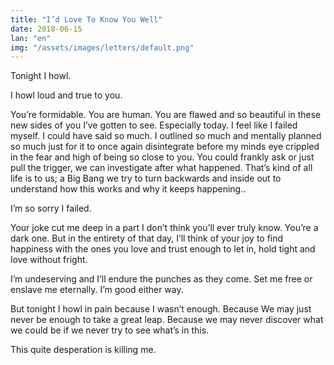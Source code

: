```yaml
---
title: "I’d Love To Know You Well"
date: 2018-06-15
lan: "en"
img: "/assets/images/letters/default.png"
---
```

Tonight I howl.

I howl loud and true to you.

You’re formidable. You are human. You are flawed and so beautiful in these new sides of you I’ve gotten to see. Especially today.
I feel like I failed myself. I could have said so much. I outlined so much and mentally planned so much just for it to once again disintegrate before my minds eye crippled in the fear and high of being so close to you. You could frankly ask or just pull the trigger, we can investigate after what happened. That’s kind of all life is to us; a Big Bang we try to turn backwards and inside out to understand how this works and why it keeps happening..

I’m so sorry I failed.

Your joke cut me deep in a part I don’t think you’ll ever truly know. You’re a dark one.
But in the entirety of that day, I’ll think of your joy to find happiness with the ones you love and trust enough to let in, hold tight and love without fright.

I’m undeserving and I’ll endure the punches as they come. Set me free or enslave me eternally. I’m good either way.

But tonight I howl in pain because I wasn’t enough. Because We may just never be enough to take a great leap. Because we may never discover what we could be if we never try to see what’s in this.

This quite desperation is killing me.
